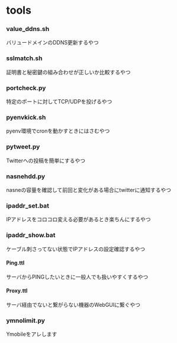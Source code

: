 # tools

### value_ddns.sh
バリュードメインのDDNS更新するやつ

### sslmatch.sh
証明書と秘密鍵の組み合わせが正しいか比較するやつ

### portcheck.py
特定のポートに対してTCP/UDPを投げるやつ

### pyenvkick.sh
pyenv環境でcronを動かすときにはさむやつ

### pytweet.py
Twitterへの投稿を簡単にするやつ

### nasnehdd.py
nasneの容量を確認して前回と変化がある場合にtwitterに通知するやつ

### ipaddr_set.bat
IPアドレスをコロコロ変える必要があるとき楽ちんにするやつ

### ipaddr_show.bat
ケーブル刺さってない状態でIPアドレスの設定確認するやつ

#### Ping.ttl
サーバからPINGしたいときに一般人でも扱いやすくするやつ

#### Proxy.ttl
サーバ経由でないと繋がらない機器のWebGUIに繋ぐやつ

### ymnolimit.py
Ymobileをアレします
